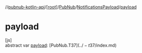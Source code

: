 //[pubnub-kotlin-api](../../../../index.md)/[[root]](../../index.md)/[PubNub](../index.md)/[NotificationsPayload](index.md)/[payload](payload.md)

# payload

[js]\
abstract var [payload](payload.md): [PubNub.T$37](../-t$37/index.md)
